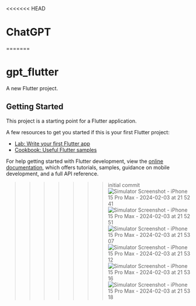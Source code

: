 <<<<<<< HEAD
# ChatGPT
=======
# gpt_flutter

A new Flutter project.

## Getting Started

This project is a starting point for a Flutter application.

A few resources to get you started if this is your first Flutter project:

- [Lab: Write your first Flutter app](https://docs.flutter.dev/get-started/codelab)
- [Cookbook: Useful Flutter samples](https://docs.flutter.dev/cookbook)

For help getting started with Flutter development, view the
[online documentation](https://docs.flutter.dev/), which offers tutorials,
samples, guidance on mobile development, and a full API reference.
>>>>>>> initial commit
![Simulator Screenshot - iPhone 15 Pro Max - 2024-02-03 at 21 52 41](https://github.com/neeraj2117/ChatGPT/assets/103667909/0364c72f-fcf8-4bee-95f6-8a01505dbb92)
![Simulator Screenshot - iPhone 15 Pro Max - 2024-02-03 at 21 52 51](https://github.com/neeraj2117/ChatGPT/assets/103667909/109bbdd1-17b3-4f18-a78d-727470e78698)
![Simulator Screenshot - iPhone 15 Pro Max - 2024-02-03 at 21 53 07](https://github.com/neeraj2117/ChatGPT/assets/103667909/74b98fbf-4476-43b2-99af-03d57823395e)
![Simulator Screenshot - iPhone 15 Pro Max - 2024-02-03 at 21 53 12](https://github.com/neeraj2117/ChatGPT/assets/103667909/b81d8ca4-110c-4b52-83e1-b744ae464425)
![Simulator Screenshot - iPhone 15 Pro Max - 2024-02-03 at 21 53 16](https://github.com/neeraj2117/ChatGPT/assets/103667909/e94172b3-a908-4076-9842-b3bfdfd428cf)
![Simulator Screenshot - iPhone 15 Pro Max - 2024-02-03 at 21 53 18](https://github.com/neeraj2117/ChatGPT/assets/103667909/a84e522b-5f26-49ec-8b6b-5d60ce0cf9e8)
